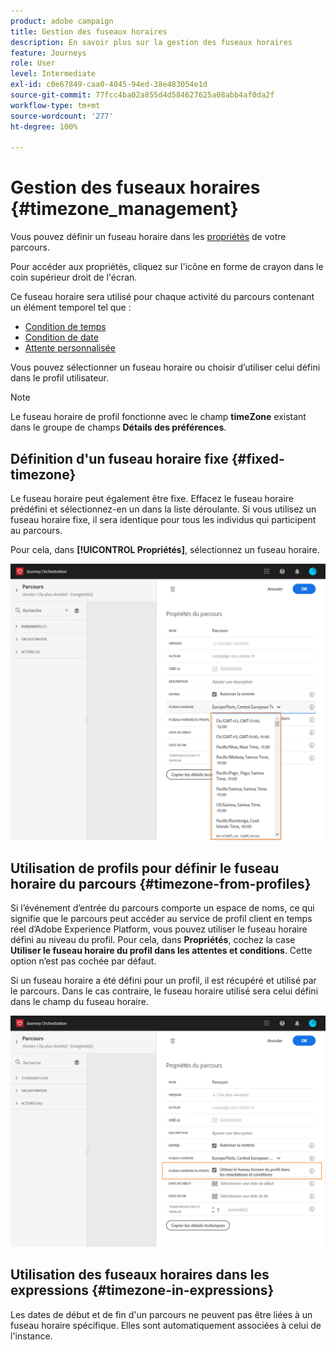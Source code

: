 ```yaml
---
product: adobe campaign
title: Gestion des fuseaux horaires
description: En savoir plus sur la gestion des fuseaux horaires
feature: Journeys
role: User
level: Intermediate
exl-id: c0e67849-caa0-4045-94ed-38e483054e1d
source-git-commit: 77fcc4ba02a855d4d584627625a08abb4af0da2f
workflow-type: tm+mt
source-wordcount: '277'
ht-degree: 100%

---
```


# Gestion des fuseaux horaires {#timezone_management}

Vous pouvez définir un fuseau horaire dans les [propriétés](../building-journeys/changing-properties.md) de votre parcours.

Pour accéder aux propriétés, cliquez sur l&#39;icône en forme de crayon dans le coin supérieur droit de l&#39;écran.

Ce fuseau horaire sera utilisé pour chaque activité du parcours contenant un élément temporel tel que :

* [Condition de temps](../building-journeys/condition-activity.md#time_condition)
* [Condition de date](../building-journeys/condition-activity.md#date_condition)
* [Attente personnalisée](../building-journeys/wait-activity.md#custom)

Vous pouvez sélectionner un fuseau horaire ou choisir d’utiliser celui défini dans le profil utilisateur.

>[!NOTE]
>
>Le fuseau horaire de profil fonctionne avec le champ **timeZone** existant dans le groupe de champs **Détails des préférences**.

## Définition d&#39;un fuseau horaire fixe {#fixed-timezone}

Le fuseau horaire peut également être fixe. Effacez le fuseau horaire prédéfini et sélectionnez-en un dans la liste déroulante. Si vous utilisez un fuseau horaire fixe, il sera identique pour tous les individus qui participent au parcours.

Pour cela, dans **[!UICONTROL Propriétés]**, sélectionnez un fuseau horaire.

![](../assets/journey72.png)

## Utilisation de profils pour définir le fuseau horaire du parcours {#timezone-from-profiles}

Si l’événement d’entrée du parcours comporte un espace de noms, ce qui signifie que le parcours peut accéder au service de profil client en temps réel d’Adobe Experience Platform, vous pouvez utiliser le fuseau horaire défini au niveau du profil. Pour cela, dans **Propriétés**, cochez la case **Utiliser le fuseau horaire du profil dans les attentes et conditions**. Cette option n’est pas cochée par défaut.

Si un fuseau horaire a été défini pour un profil, il est récupéré et utilisé par le parcours. Dans le cas contraire, le fuseau horaire utilisé sera celui défini dans le champ du fuseau horaire.

![](../assets/journey73.png)

## Utilisation des fuseaux horaires dans les expressions {#timezone-in-expressions}

Les dates de début et de fin d&#39;un parcours ne peuvent pas être liées à un fuseau horaire spécifique. Elles sont automatiquement associées à celui de l&#39;instance.
